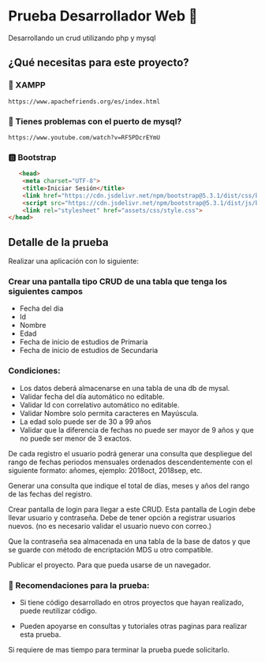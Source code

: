 # Prueba Desarrollador Web :green_apple:
Desarrollando un crud utilizando php y mysql


## ¿Qué necesitas para este proyecto? 

### :orange_book: XAMPP 
    https://www.apachefriends.org/es/index.html

### :blue_book: Tienes problemas con el puerto de mysql?
    https://www.youtube.com/watch?v=RF5PDcrEYmU

### :b: Bootstrap

```html
   <head>
    <meta charset="UTF-8">
    <title>Iniciar Sesión</title>
    <link href="https://cdn.jsdelivr.net/npm/bootstrap@5.3.1/dist/css/bootstrap.min.css" rel="stylesheet" integrity="sha384-4bw+/aepP/YC94hEpVNVgiZdgIC5+VKNBQNGCHeKRQN+PtmoHDEXuppvnDJzQIu9" crossorigin="anonymous">
    <script src="https://cdn.jsdelivr.net/npm/bootstrap@5.3.1/dist/js/bootstrap.bundle.min.js" integrity="sha384-HwwvtgBNo3bZJJLYd8oVXjrBZt8cqVSpeBNS5n7C8IVInixGAoxmnlMuBnhbgrkm" crossorigin="anonymous"></script>
    <link rel="stylesheet" href="assets/css/style.css">
</head>

```

## Detalle de la prueba

Realizar una aplicación con lo siguiente:

### Crear una pantalla tipo CRUD de una tabla que tenga los siguientes campos 

- Fecha del dia
- ld
- Nombre
- Edad
- Fecha de inicio de estudios de Primaria
- Fecha de inicio de estudios de Secundaria

### Condiciones:
* Los datos deberá almacenarse en una tabla de una db de mysal.
* Validar fecha del día automático no editable.
* Validar Id con correlativo automático no editable.
* Validar Nombre solo permita caracteres en Mayúscula.
* La edad solo puede ser de 30 a 99 años
* Validar que la diferencia de fechas no puede ser mayor de 9 años y que no
puede ser menor de 3 exactos.

De cada registro el usuario podrá generar una consulta
que despliegue del rango de fechas periodos mensuales
ordenados descendentemente con el siguiente formato:
añomes, ejemplo: 2018oct, 2018sep, etc.

Generar una consulta que indique el total de días, meses
y años del rango de las fechas del registro.

Crear pantalla de login para llegar a este CRUD. Esta
pantalla de Login debe llevar usuario y contraseña. Debe
de tener opción a registrar usuarios nuevos. (no es
necesario validar el usuario nuevo con correo.)

Que la contraseña sea almacenada en una tabla de la
base de datos y que se guarde con método de
encriptación MDS u otro compatible.

Publicar el proyecto. Para que pueda usarse de un
navegador.

### :pushpin: Recomendaciones para la prueba:

* Si tiene código desarrollado en otros proyectos que hayan realizado, puede reutilizar código.

* Pueden apoyarse en consultas y tutoriales otras paginas para realizar
esta prueba.

Si requiere de mas tiempo para terminar la prueba puede solicitarlo.
